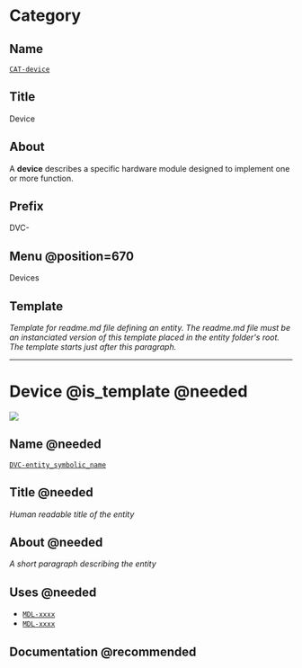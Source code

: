 # Category
## Name
[`CAT-device`]()

## Title
Device

## About
A **device** describes a specific hardware module designed to implement one or
more function.

## Prefix
DVC-

## Menu @position=670
Devices

## Template
*Template for readme.md file defining an entity. The
readme.md file must be an instanciated version of this template placed
in the entity folder's root. The template starts just after
this paragraph.*

--------------------------------------------------------------------------------

# Device @is_template @needed
![](viewme.png)

## Name @needed
[`DVC-entity_symbolic_name`]()

## Title @needed
*Human readable title of the entity*

## About @needed
*A short paragraph describing the entity*

## Uses @needed
* [`MDL-xxxx`](../../modules/MDL-xxx)
* [`MDL-xxxx`](../../modules/MDL-xxx)

## Documentation @recommended
